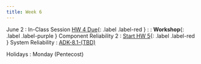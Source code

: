 ```yaml
---
title: Week 6
---
```


<!-- <a href="" target="_blank">link</a> -->
<!-- <a href="https://tudelft-citg.github.io/HOS-prob-design/unlisted/assignment.html" target="_blank">Start HW 1</a> -->

June 2
: In-Class Session <a href="https://tudelft-citg.github.io/HOS-prob-design/unlisted/assignment.html" target="_blank">HW 4 Due</a>{: .label .label-red }
  : 
: **Workshop**{: .label .label-purple } Component Reliability 2
: <a href="https://tudelft-citg.github.io/HOS-prob-design/unlisted/assignment.html" target="_blank">Start HW 5</a>{: .label .label-red } System Reliability
  : <a href="https://ereader.cambridge.org/wr/viewer.html#book/b465a335-deca-4553-b09f-8989cf136370/doc15" target="_blank">ADK-8.1-(TBD)</a>

Holidays
: Monday (Pentecost)
